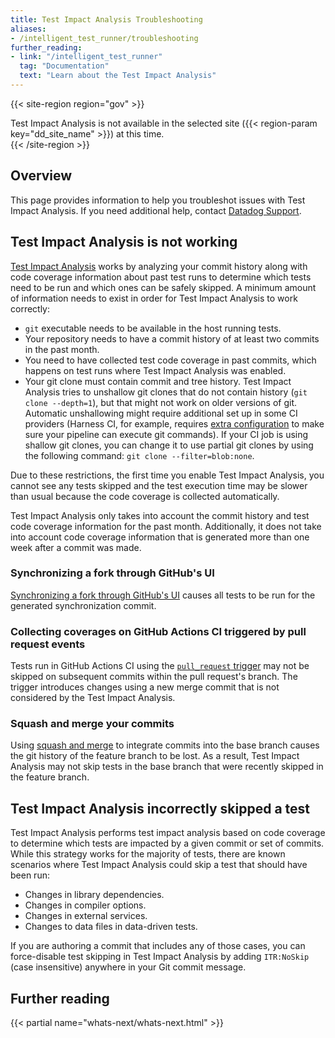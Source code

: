 ```yaml
---
title: Test Impact Analysis Troubleshooting
aliases:
- /intelligent_test_runner/troubleshooting
further_reading:
- link: "/intelligent_test_runner"
  tag: "Documentation"
  text: "Learn about the Test Impact Analysis"
---
```


{{< site-region region="gov" >}}
<div class="alert alert-warning">Test Impact Analysis is not available in the selected site ({{< region-param key="dd_site_name" >}}) at this time.</div>
{{< /site-region >}}

## Overview

This page provides information to help you troubleshot issues with Test Impact Analysis. If you need additional help, contact [Datadog Support][1].

## Test Impact Analysis is not working

[Test Impact Analysis][2] works by analyzing your commit history along with code coverage information about past test runs to determine which tests need to be run and which ones can be safely skipped. A minimum amount of information needs to exist in order for Test Impact Analysis to work correctly:

- `git` executable needs to be available in the host running tests.
- Your repository needs to have a commit history of at least two commits in the past month.
- You need to have collected test code coverage in past commits, which happens on test runs where Test Impact Analysis was enabled.
- Your git clone must contain commit and tree history. Test Impact Analysis tries to unshallow git clones that do not contain history (`git clone --depth=1`), but that might not work on older versions of git. Automatic unshallowing might require additional set up in some CI providers (Harness CI, for example, requires [extra configuration][3] to make sure your pipeline can execute git commands). If your CI job is using shallow git clones, you can change it to use partial git clones by using the following command: `git clone --filter=blob:none`.

Due to these restrictions, the first time you enable Test Impact Analysis, you cannot see any tests skipped and the test execution time may be slower than usual because the code coverage is collected automatically.

Test Impact Analysis only takes into account the commit history and test code coverage information for the past month. Additionally, it does not take into account code coverage information that is generated more than one week after a commit was made.

### Synchronizing a fork through GitHub's UI

[Synchronizing a fork through GitHub's UI][4] causes all tests to be run for the generated synchronization commit.

### Collecting coverages on GitHub Actions CI triggered by pull request events

Tests run in GitHub Actions CI using the [`pull_request` trigger][5] may not be skipped on subsequent commits within the pull request's branch. The trigger introduces changes using a new merge commit that is not considered by the Test Impact Analysis.

### Squash and merge your commits

Using [squash and merge][6] to integrate commits into the base branch causes the git history of the feature branch to be lost. As a result, Test Impact Analysis may not skip tests in the base branch that were recently skipped in the feature branch.

## Test Impact Analysis incorrectly skipped a test

Test Impact Analysis performs test impact analysis based on code coverage to determine which tests are impacted by a given commit or set of commits. While this strategy works for the majority of tests, there are known scenarios where Test Impact Analysis could skip a test that should have been run:

- Changes in library dependencies.
- Changes in compiler options.
- Changes in external services.
- Changes to data files in data-driven tests.

If you are authoring a commit that includes any of those cases, you can force-disable test skipping in Test Impact Analysis by adding `ITR:NoSkip` (case insensitive) anywhere in your Git commit message.

## Further reading

{{< partial name="whats-next/whats-next.html" >}}

[1]: /help/
[2]: /continuous_integration/intelligent_test_runner/
[3]: https://developer.harness.io/kb/continuous-integration/articles/using_git_credentials_from_codebase_connector_in_ci_pipelines_run_step/
[4]: https://docs.github.com/en/pull-requests/collaborating-with-pull-requests/working-with-forks/syncing-a-fork#syncing-a-fork-branch-from-the-web-ui
[5]: https://docs.github.com/en/actions/using-workflows/events-that-trigger-workflows#pull_request
[6]: https://docs.github.com/en/pull-requests/collaborating-with-pull-requests/incorporating-changes-from-a-pull-request/about-pull-request-merges#squash-and-merge-your-commits
